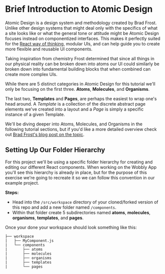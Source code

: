 # Brief Introduction to Atomic Design

Atomic Design is a design system and methodology created by Brad Frost. Unlike other design systems that might deal only with the specifics of what a site looks like or what the general tone or attitude might be Atomic Design focuses instead on componentized interfaces. This makes it perfectly suited for the [React way of thinking](https://reactjs.org/docs/thinking-in-react.html), modular UIs, and can help guide you to create more flexible and reusable UI components.

Taking inspiration from chemistry Frost determined that since all things in our physical reality can be broken down into atoms our UI could similarly be broken down into fundamental building blocks that when combined can create more complex UIs.

While there are 5 distinct categories in Atomic Design for this tutorial we'll only be focusing on the first three. **Atoms**, **Molecules**, and **Organisms**.

The last two, **Templates** and **Pages**, are perhaps the easiest to wrap one's head around. A *Template* is a collection of the discrete abstract page elements we've created into a layout and a *Page* is simply a specific instance of a given Template.

We'll be diving deeper into Atoms, Molecules, and Organisms in the following tutorial sections, but if you'd like a more detailed overview check out [Brad Frost's blog post on the topic](http://bradfrost.com/blog/post/atomic-web-design/).

## Setting Up Our Folder Hierarchy

For this project we'll be using a specific folder hierarchy for creating and editing our different React components. When working on the Wobbly App you'll see this hierarchy is already in place, but for the purpose of this exercise we're going to recreate it so we can follow this convention in our example project.

**Steps:**

 - Head into the `/src/workspace` directory of your cloned/forked version of this repo and add a new folder named `/components`.
 - Within that folder create 5 subdirectories named **atoms**, **molecules**, **organisms**, **templates**, and **pages**.

Once your done your workspace should look something like this:

```
├── workspace
|   ├── MyComponent.js
|   └── components
|   	├── atoms
|   	├── molecules
|   	├── organisms
|   	├── templates
|   	└── pages
```
